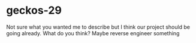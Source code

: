 # geckos-29
Not sure what you wanted me to describe but I think our project should be going already. What do you think? Maybe reverse engineer something
